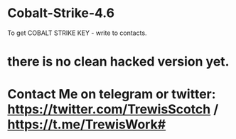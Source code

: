 # Cobalt-Strike-4.6
To get COBALT STRIKE  KEY - write to contacts.

# there is no clean hacked version yet.


# Contact Me on telegram or twitter: https://twitter.com/TrewisScotch / https://t.me/TrewisWork#

